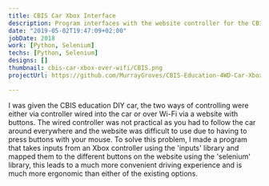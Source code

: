 ```yaml
---
title: CBIS Car Xbox Interface
description: Program interfaces with the website controller for the CBIS car to allow it to be controlled with an Xbox remote.
date: "2019-05-02T19:47:09+02:00"
jobDate: 2018
work: [Python, Selenium]
techs: [Python, Selenium]
designs: []
thumbnail: cbis-car-xbox-over-wifi/CBIS.png
projectUrl: https://github.com/MurrayGroves/CBIS-Education-4WD-Car-Xbox-Controller-Interface

---
```


I was given the CBIS education DIY car, the two ways of controlling were either via controller wired into the car or over Wi-Fi via a website with buttons. The wired controller was not practical as you had to follow the car around everywhere and the website was difficult to use due to having to press buttons with your mouse. To solve this problem, I made a program that takes inputs from an Xbox controller using the 'inputs' library and mapped them to the different buttons on the website using the 'selenium' library, this leads to a much more convenient driving experience and is much more ergonomic than either of the existing options.
